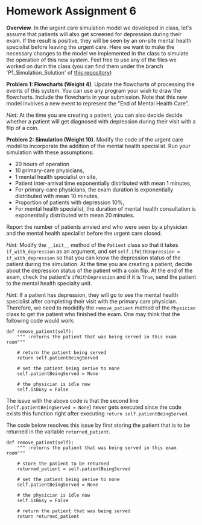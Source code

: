 # Homework Assignment 6


**Overview**. In the urgent care simulation model we developed in class, let's assume that 
patients will also get screened for depression during their exam. If the result is positive, they will be 
seen by an on-site mental health specialist before leaving the urgent care. 
Here we want to make the necessary changes to the model we implemented in the class
to simulate the operation of this new system. Feel free to use any of the files we worked on durin the class 
(you can find them under the branch 'P1_Simulation_Solution' of [this repository](https://github.com/HPM573/Lab_DiscreteEventSimulation/tree/P1_Simulation_Solution))

**Problem 1: Flowcharts (Weight 4)**. Update the flowcharts of processing the events of this system. 
You can use any program your wish to draw the flowcharts. Include the flowcharts in your submission.
Note that this new model involves a new event to represent the "End of Mental Health Care". 

_Hint:_ At the time you are creating a patient, you can also decide decide 
whether a patient will get diagnosed with depression during their visit with a flip of a coin. 

**Problem 2: Simulation (Weight 10)**. 
Modify the code of the urgent care model to incorporate the addition of the mental health specialist. 
Run your simulation with these assumptions:
- 20 hours of operation
- 10 primary-care physicians,
- 1 mental health specialist on site,
- Patient inter-arrival time exponentially distributed with mean 1 minutes, 
- For primary-care physicians, the exam duration is exponentially distributed with mean 10 minutes,
- Proportion of patients with depression 10%, 
- For mental health specialist, the duration of mental health consultation is exponentially distributed with mean 20 minutes.

Report the number of patients arrvied and who were seen by a physician 
and the mental health specialist before the urgent care closed.

_Hint:_ Modify the `__init__` method of the `Patient` class so that it takes `if_with_depression` as an argument,
and set `self.ifWithDepression = if_with_depression` so that you can know the depression status of the
patient during the simulation. 
At the time you are creating a patient, decide about the depression status 
of the patient with a coin flip. At the end of the exam, check the patient's `ifWithDepression` 
and if it is `True`, send the patient to the mental health specialty unit. 

_Hint:_ If a patient has depression, they will go to see the mental health specialist after completing their visit with the primary care physician. Therefore, we need to modidify the `remove_patient` method of the `Physician` class to get the patient who finished the exam. One may think that the following code would work:

```
def remove_patient(self):
    """ :returns the patient that was being served in this exam room"""
    
    # return the patient being served 
    return self.patientBeingServed
    
    # set the patient being serive to none
    self.patientBeingServed = None
    
    # the physician is idle now
    self.isBusy = False
```
The issue with the above code is that the second line 
(`self.patientBeingServed = None`) never gets executed since the code exists this function right after executing
`return self.patientBeingServed`.

The code below resolves this issue by first storing the patient 
that is to be returned in the variable `returned_patient`.

```
def remove_patient(self):
    """ :returns the patient that was being served in this exam room"""

    # store the patient to be returned
    returned_patient = self.patientBeingServed
    
    # set the patient being serive to none
    self.patientBeingServed = None

    # the physician is idle now
    self.isBusy = False
    
    # return the patient that was being served
    return returned_patient
```
